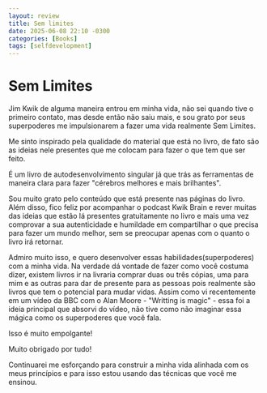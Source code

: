 ```yaml
---
layout: review
title: Sem limites
date: 2025-06-08 22:10 -0300
categories: [Books]
tags: [selfdevelopment]
---
```


# Sem Limites

Jim Kwik de alguma maneira entrou em minha vida, não sei quando tive o primeiro contato, mas desde então não saiu mais, e sou grato por seus superpoderes me impulsionarem a fazer uma vida realmente Sem Limites.

Me sinto inspirado pela qualidade do material que está no livro, de fato são as ideias nele presentes que me colocam para fazer o que tem que ser feito.

É um livro de autodesenvolvimento singular já que trás as ferramentas de maneira clara para fazer "cérebros melhores e mais brilhantes".

Sou muito grato pelo conteúdo que está presente nas páginas do livro. Além disso, fico feliz por acompanhar o podcast Kwik Brain e rever muitas das ideias que estão lá presentes gratuitamente no livro e mais uma vez comprovar a sua autenticidade e humildade em compartilhar o que precisa para fazer um mundo melhor, sem se preocupar apenas com o quanto o livro irá retornar.

Admiro muito isso, e quero desenvolver essas habilidades(superpoderes) com a minha vida. Na verdade dá vontade de fazer como você costuma dizer, existem livros ir na livraria comprar duas ou três cópias, uma para mim e as outras para dar de presente para as pessoas pois realmente são livros que tem o potencial para mudar vidas. Assim como vi recentemente em um vídeo da BBC com o Alan Moore - "Writting is magic" - essa foi a ideia principal que absorvi do vídeo, não tive como não imaginar essa mágica como os superpoderes que você fala.

Isso é muito empolgante!

Muito obrigado por tudo!

Continuarei me esforçando para construir a minha vida alinhada com os meus princípios e para isso estou usando das técnicas que você me ensinou.
